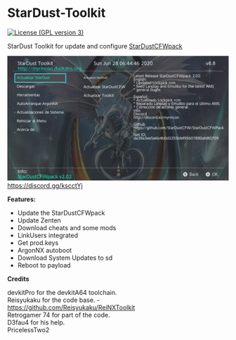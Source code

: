 # StarDust-Toolkit
[![License (GPL version 3)](https://img.shields.io/badge/license-GNU%20GPL%20version%203-red.svg?style=flat-square)](http://opensource.org/licenses/GPL-3.0)

StarDust Toolkit for update and configure [StarDustCFWpack](https://github.com/StarDustCFW/StarDustCFWPack)

![alt text](splash2.jpg)
https://discord.gg/kscctYj


**Features:**

* Update the StarDustCFWpack
* Update Zenten
* Download cheats and some mods
* LinkUsers integrated
* Get prod.keys
* ArgonNX autoboot
* Download System Updates to sd
* Reboot to payload

**Credits**

devkitPro for the devkitA64 toolchain.<br>
Reisyukaku for the code base. - https://github.com/Reisyukaku/ReiNXToolkit<br>
Retrogamer 74 for part of the code.<br>
D3fau4 for his help.<br>
PricelessTwo2<br>

